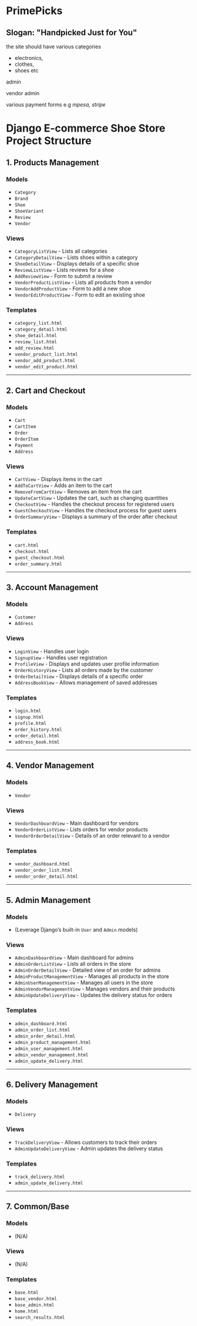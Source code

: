 # PrimePicks

## Slogan: "Handpicked Just for You"

the site should have various categories

- electronics,
- clothes,
- shoes
  etc

admin

vendor admin

various payment forms e.g _mpesa, stripe_

# Django E-commerce Shoe Store Project Structure

## 1. Products Management

### Models

- `Category`
- `Brand`
- `Shoe`
- `ShoeVariant`
- `Review`
- `Vendor`

### Views

- `CategoryListView` - Lists all categories
- `CategoryDetailView` - Lists shoes within a category
- `ShoeDetailView` - Displays details of a specific shoe
- `ReviewListView` - Lists reviews for a shoe
- `AddReviewView` - Form to submit a review
- `VendorProductListView` - Lists all products from a vendor
- `VendorAddProductView` - Form to add a new shoe
- `VendorEditProductView` - Form to edit an existing shoe

### Templates

- `category_list.html`
- `category_detail.html`
- `shoe_detail.html`
- `review_list.html`
- `add_review.html`
- `vendor_product_list.html`
- `vendor_add_product.html`
- `vendor_edit_product.html`

---

## 2. Cart and Checkout

### Models

- `Cart`
- `CartItem`
- `Order`
- `OrderItem`
- `Payment`
- `Address`

### Views

- `CartView` - Displays items in the cart
- `AddToCartView` - Adds an item to the cart
- `RemoveFromCartView` - Removes an item from the cart
- `UpdateCartView` - Updates the cart, such as changing quantities
- `CheckoutView` - Handles the checkout process for registered users
- `GuestCheckoutView` - Handles the checkout process for guest users
- `OrderSummaryView` - Displays a summary of the order after checkout

### Templates

- `cart.html`
- `checkout.html`
- `guest_checkout.html`
- `order_summary.html`

---

## 3. Account Management

### Models

- `Customer`
- `Address`

### Views

- `LoginView` - Handles user login
- `SignupView` - Handles user registration
- `ProfileView` - Displays and updates user profile information
- `OrderHistoryView` - Lists all orders made by the customer
- `OrderDetailView` - Displays details of a specific order
- `AddressBookView` - Allows management of saved addresses

### Templates

- `login.html`
- `signup.html`
- `profile.html`
- `order_history.html`
- `order_detail.html`
- `address_book.html`

---

## 4. Vendor Management

### Models

- `Vendor`

### Views

- `VendorDashboardView` - Main dashboard for vendors
- `VendorOrderListView` - Lists orders for vendor products
- `VendorOrderDetailView` - Details of an order relevant to a vendor

### Templates

- `vendor_dashboard.html`
- `vendor_order_list.html`
- `vendor_order_detail.html`

---

## 5. Admin Management

### Models

- (Leverage Django’s built-in `User` and `Admin` models)

### Views

- `AdminDashboardView` - Main dashboard for admins
- `AdminOrderListView` - Lists all orders in the store
- `AdminOrderDetailView` - Detailed view of an order for admins
- `AdminProductManagementView` - Manages all products in the store
- `AdminUserManagementView` - Manages all users in the store
- `AdminVendorManagementView` - Manages vendors and their products
- `AdminUpdateDeliveryView` - Updates the delivery status for orders

### Templates

- `admin_dashboard.html`
- `admin_order_list.html`
- `admin_order_detail.html`
- `admin_product_management.html`
- `admin_user_management.html`
- `admin_vendor_management.html`
- `admin_update_delivery.html`

---

## 6. Delivery Management

### Models

- `Delivery`

### Views

- `TrackDeliveryView` - Allows customers to track their orders
- `AdminUpdateDeliveryView` - Admin updates the delivery status

### Templates

- `track_delivery.html`
- `admin_update_delivery.html`

---

## 7. Common/Base

### Models

- (N/A)

### Views

- (N/A)

### Templates

- `base.html`
- `base_vendor.html`
- `base_admin.html`
- `home.html`
- `search_results.html`
